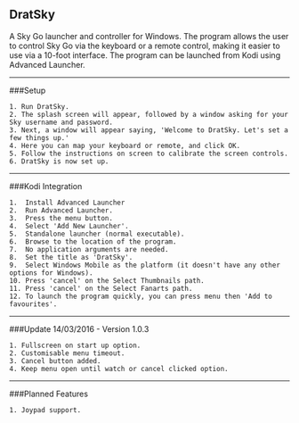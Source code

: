 ## DratSky

A Sky Go launcher and controller for Windows. The program allows the user to control Sky Go via the keyboard or a remote control, making it easier to use via a 10-foot interface. The program can be launched from Kodi using Advanced Launcher.

---

###Setup

    1. Run DratSky.
    2. The splash screen will appear, followed by a window asking for your Sky username and password.
    3. Next, a window will appear saying, 'Welcome to DratSky. Let's set a few things up.'
    4. Here you can map your keyboard or remote, and click OK.
    5. Follow the instructions on screen to calibrate the screen controls.
    6. DratSky is now set up.

---
###Kodi Integration


    1.  Install Advanced Launcher
    2.  Run Advanced Launcher.
    3.  Press the menu button.
    4.  Select 'Add New Launcher'.
    5.  Standalone launcher (normal executable).
    6.  Browse to the location of the program.
    7.  No application arguments are needed.
    8.  Set the title as 'DratSky'.
    9.  Select Windows Mobile as the platform (it doesn't have any other options for Windows).
    10. Press 'cancel' on the Select Thumbnails path.
    11. Press 'cancel' on the Select Fanarts path.
    12. To launch the program quickly, you can press menu then 'Add to favourites'.

---
###Update 14/03/2016 - Version 1.0.3

    1. Fullscreen on start up option.
    2. Customisable menu timeout.
    3. Cancel button added.
    4. Keep menu open until watch or cancel clicked option.

---
###Planned Features

    1. Joypad support.
